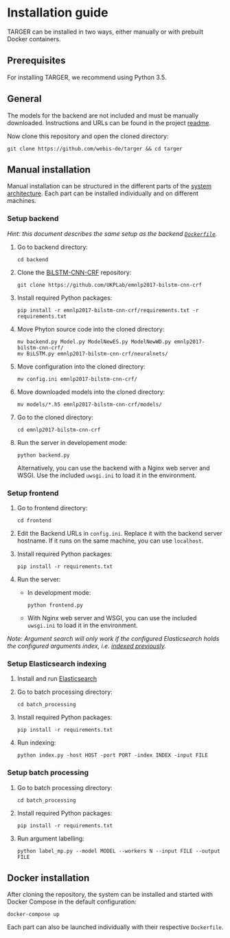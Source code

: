 # Installation guide

TARGER can be installed in two ways, either manually or with prebuilt Docker containers.

## Prerequisites

For installing TARGER, we recommend using Python 3.5.

## General

The models for the backend are not included and must be manually downloaded.
Instructions and URLs can be found in the project [readme](../README.md#quick-setup-with-docker).

Now clone this repository and open the cloned directory:

```shell
git clone https://github.com/webis-de/targer && cd targer
```

## Manual installation

Manual installation can be structured in the different parts of the [system architecture](system-architecture.md).
Each part can be installed individually and on different machines.

### Setup backend

_Hint: this document describes the same setup as the backend [`Dockerfile`](../backend/Dockerfile)._

1. Go to backend directory:

    ```shell
    cd backend
    ```

1. Clone the [BiLSTM-CNN-CRF](https://github.com/UKPLab/emnlp2017-bilstm-cnn-crf) repository:

    ```shell
    git clone https://github.com/UKPLab/emnlp2017-bilstm-cnn-crf
    ```

1. Install required Python packages:

    ```shell
    pip install -r emnlp2017-bilstm-cnn-crf/requirements.txt -r requirements.txt
    ```

1. Move Phyton source code into the cloned directory:

    ```shell
    mv backend.py Model.py ModelNewES.py ModelNewWD.py emnlp2017-bilstm-cnn-crf/
    mv BiLSTM.py emnlp2017-bilstm-cnn-crf/neuralnets/
    ```

1. Move configuration into the cloned directory:

    ```shell
    mv config.ini emnlp2017-bilstm-cnn-crf/
    ```

1. Move downloaded models into the cloned directory:

    ```shell
    mv models/*.h5 emnlp2017-bilstm-cnn-crf/models/
    ```

1. Go to the cloned directory:

    ```shell
    cd emnlp2017-bilstm-cnn-crf
    ```

1. Run the server in developement mode:

    ```shell
    python backend.py
    ```

    Alternatively, you can use the backend with a Nginx web server and WSGI.
    Use the included `uwsgi.ini` to load it in the environment.

### Setup frontend

1. Go to frontend directory:

    ```shell
    cd frontend
    ```

1. Edit the Backend URLs in `config.ini`.
    Replace it with the backend server hostname.
    If it runs on the same machine, you can use `localhost`.
1. Install required Python packages:

    ```shell
    pip install -r requirements.txt
    ```

1. Run the server:  
    - In development mode:

        ```shell
        python frontend.py
        ```

    - With Nginx web server and WSGI, you can use the included `uwsgi.ini` to load it in the environment.

_Note: Argument search will only work if the configured Elasticsearch holds the configured arguments index, i.e. [indexed previously](#setup-elasticsearch-indexing)._

### Setup Elasticsearch indexing

1. Install and run [Elasticsearch](https://www.elastic.co/elasticsearch/)
1. Go to batch processing directory:

    ```shell
    cd batch_processing
    ```

1. Install required Python packages:

    ```shell
    pip install -r requirements.txt
    ```

1. Run indexing:

    ```shell
    python index.py -host HOST -port PORT -index INDEX -input FILE
    ```

### Setup batch processing

1. Go to batch processing directory:

    ```shell
    cd batch_processing
    ```

1. Install required Python packages:

    ```shell
    pip install -r requirements.txt
    ```

1. Run argument labelling:

    ```shell
    python label_mp.py --model MODEL --workers N --input FILE --output FILE
    ```

## Docker installation

After cloning the repository, the system can be installed and started with Docker Compose in the default configuration:

```shell
docker-compose up
```

Each part can also be launched individually with their respective `Dockerfile`.
